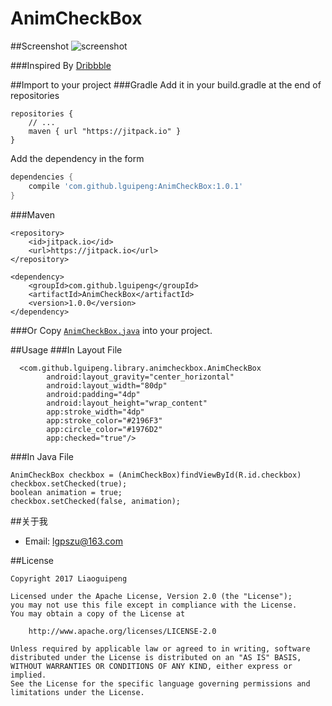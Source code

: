 # AnimCheckBox

##Screenshot
![screenshot](./art/animcheckbox.gif)

###Inspired  By [Dribbble](https://dribbble.com/shots/1631598-On-Off)

##Import to your project
###Gradle
Add it in your build.gradle at the end of repositories
```
repositories {
    // ...
    maven { url "https://jitpack.io" }
}
```
Add the dependency in the form
```groovy
dependencies {
    compile 'com.github.lguipeng:AnimCheckBox:1.0.1'
}
```
###Maven
```
<repository>
    <id>jitpack.io</id>
    <url>https://jitpack.io</url>
</repository>
```
```
<dependency>
    <groupId>com.github.lguipeng</groupId>
    <artifactId>AnimCheckBox</artifactId>
    <version>1.0.0</version>
</dependency>
```
###Or
Copy [`AnimCheckBox.java`](./library/src/main/java/com/github/lguipeng/library/animcheckbox/AnimCheckBox.java) into your project.


##Usage
###In Layout File
```
  <com.github.lguipeng.library.animcheckbox.AnimCheckBox
        android:layout_gravity="center_horizontal"
        android:layout_width="80dp"
        android:padding="4dp"
        android:layout_height="wrap_content"
        app:stroke_width="4dp"
        app:stroke_color="#2196F3"
        app:circle_color="#1976D2"
        app:checked="true"/>
```
###In Java File
```
AnimCheckBox checkbox = (AnimCheckBox)findViewById(R.id.checkbox)
checkbox.setChecked(true);
boolean animation = true;
checkbox.setChecked(false, animation);
```

##关于我
- Email: lgpszu@163.com

##License
```
Copyright 2017 Liaoguipeng

Licensed under the Apache License, Version 2.0 (the "License");
you may not use this file except in compliance with the License.
You may obtain a copy of the License at

    http://www.apache.org/licenses/LICENSE-2.0

Unless required by applicable law or agreed to in writing, software
distributed under the License is distributed on an "AS IS" BASIS,
WITHOUT WARRANTIES OR CONDITIONS OF ANY KIND, either express or implied.
See the License for the specific language governing permissions and
limitations under the License.
```


